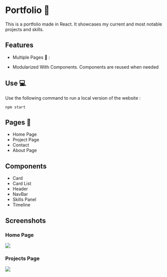 # Portfolio 📖

This is a portfolio made in React. It showcases my current and most notable projects and skills.

## Features

- Multiple Pages 📄	 : 

- Modularized With Components. Components are reused when needed

## Use 💻

Use the following command to run a local version of the website : 

`npm start`

## Pages 📄	

- Home Page
- Project Page
- Contact
- About Page

## Components

- Card
- Card List
- Header
- NavBar 
- Skills Panel 
- Timeline

## Screenshots

### Home Page
![](https://i.imgur.com/gObOmcG.png)

### Projects Page
![](https://i.imgur.com/7S9aAiJ.png)
